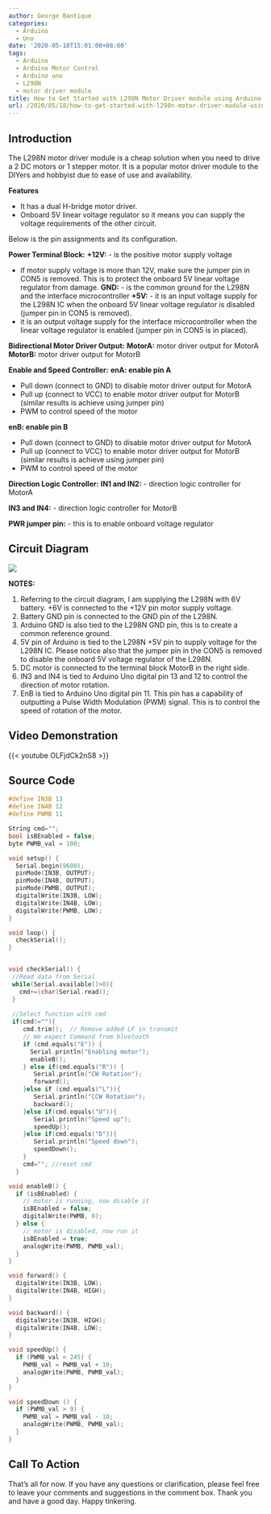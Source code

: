 ```yaml
---
author: George Bantique
categories:
  - Arduino
  - Uno
date: '2020-05-18T15:01:00+08:00'
tags:
  - Arduino
  - Arduino Motor Control
  - Arduino uno
  - L298N
  - motor driver module
title: How to Get Started with L298N Motor Driver module using Arduino
url: /2020/05/18/how-to-get-started-with-l298n-motor-driver-module-using-arduino/
---
```


## **Introduction**

The L298N motor driver module is a cheap solution when you need to drive a 2 DC motors or 1 stepper motor. It is a popular motor driver module to the DIYers and hobbyist due to ease of use and availability.

**Features**
* It has a dual H-bridge motor driver.
* Onboard 5V linear voltage regulator so it means you can supply the voltage requirements of the other circuit.

Below is the pin assignments and its configuration.

**Power Terminal Block:**
**+12V:** - is the positive motor supply voltage
- if motor supply voltage is more than 12V, make sure the jumper pin in CON5 is removed. This is to protect the onboard 5V linear voltage regulator from damage.
**GND:** - is the common ground for the L298N and the interface microcontroller
**+5V:** - it is an input voltage supply for the L298N IC when the onboard 5V linear voltage regulator is disabled (jumper pin in CON5 is removed).
- it is an output voltage supply for the interface microcontroller when the linear voltage regulator is enabled (jumper pin in CON5 is in placed).

**Bidirectional Motor Driver Output:**
**MotorA:** motor driver output for MotorA
**MotorB:** motor driver output for MotorB

**Enable and Speed Controller:**
**enA: enable pin A**
- Pull down (connect to GND) to disable motor driver output for MotorA
- Pull up (connect to VCC) to enable motor driver output for MotorB (similar results is achieve using jumper pin)
- PWM to control speed of the motor

**enB: enable pin B**
- Pull down (connect to GND) to disable motor driver output for MotorA
- Pull up (connect to VCC) to enable motor driver output for MotorB (similar results is achieve using jumper pin)
- PWM to control speed of the motor

**Direction Logic Controller:**
**IN1 and IN2:** - direction logic controller for MotorA

**IN3 and IN4:** - direction logic controller for MotorB

**PWR jumper pin:** - this is to enable onboard voltage regulator

## **Circuit Diagram**

![](/images/L298N-Demo-Schem.png)

**NOTES:**
1. Referring to the circuit diagram, I am supplying the L298N with 6V battery. +6V is connected to the +12V pin motor supply voltage.
2. Battery GND pin is connected to the GND pin of the L298N.
3. Arduino GND is also tied to the L298N GND pin, this is to create a common reference ground.
4. 5V pin of Arduino is tied to the L298N +5V pin to supply voltage for the L298N IC. Please notice also that the jumper pin in the CON5 is removed to disable the onboard 5V voltage regulator of the L298N.
5. DC motor is connected to the terminal block MotorB in the right side.
6. IN3 and IN4 is tied to Arduino Uno digital pin 13 and 12 to control the direction of motor rotation.
7. EnB is tied to Arduino Uno digital pin 11. This pin has a capability of outputting a Pulse Width Modulation (PWM) signal. This is to control the speed of rotation of the motor.

## **Video Demonstration**

{{< youtube OLFjdCk2nS8 >}}

## **Source Code**

```cpp { lineNos="true" wrap="true" }
#define IN3B 13
#define IN4B 12
#define PWMB 11

String cmd="";
bool isBEnabled = false;
byte PWMB_val = 100;

void setup() {
  Serial.begin(9600);
  pinMode(IN3B, OUTPUT);
  pinMode(IN4B, OUTPUT);
  pinMode(PWMB, OUTPUT);
  digitalWrite(IN3B, LOW);
  digitalWrite(IN4B, LOW);
  digitalWrite(PWMB, LOW);
}

void loop() {
  checkSerial();
}


void checkSerial() {
 //Read data from Serial
 while(Serial.available()>0){
   cmd+=(char)Serial.read();
 }
 
 //Select function with cmd
 if(cmd!=""){
    cmd.trim();  // Remove added LF in transmit
    // We expect Command from bluetooth
    if (cmd.equals("E")) {
      Serial.println("Enabling motor");
      enableB();
    } else if(cmd.equals("R")) {
       Serial.println("CW Rotation");
       forward();
    }else if (cmd.equals("L")){
       Serial.println("CCW Rotation");
       backward();
    }else if(cmd.equals("U")){
       Serial.println("Speed up");   
       speedUp();
    }else if(cmd.equals("D")){
       Serial.println("Speed down");
       speedDown();
    }
    cmd=""; //reset cmd
  }

void enableB() {
  if (isBEnabled) {
    // motor is running, now disable it
    isBEnabled = false;
    digitalWrite(PWMB, 0);
  } else {
    // motor is disabled, now run it
    isBEnabled = true;
    analogWrite(PWMB, PWMB_val);
  }
}

void forward() {
  digitalWrite(IN3B, LOW);
  digitalWrite(IN4B, HIGH);
}

void backward() {
  digitalWrite(IN3B, HIGH);
  digitalWrite(IN4B, LOW);
}

void speedUp() {
  if (PWMB_val < 245) {
    PWMB_val = PWMB_val + 10;
    analogWrite(PWMB, PWMB_val);
  }
}

void speedDown () {
  if (PWMB_val > 9) {
    PWMB_val = PWMB_val - 10;
    analogWrite(PWMB, PWMB_val);
  }
}
```

## **Call To Action**

That’s all for now. If you have any questions or clarification, please feel free to leave your comments and suggestions in the comment box.
Thank you and have a good day.
Happy tinkering.

